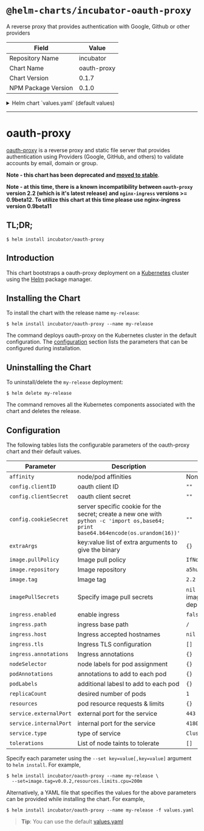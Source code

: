 # `@helm-charts/incubator-oauth-proxy`

A reverse proxy that provides authentication with Google, Github or other providers

| Field               | Value       |
| ------------------- | ----------- |
| Repository Name     | incubator   |
| Chart Name          | oauth-proxy |
| Chart Version       | 0.1.7       |
| NPM Package Version | 0.1.0       |

<details>

<summary>Helm chart `values.yaml` (default values)</summary>

```yaml
# Oauth client configuration specifics
config:
  # OAuth client ID
  clientID: 'XXXXXXX'
  # OAuth client secret
  clientSecret: 'XXXXXXXX'
  # Create a new secret with the following command
  # python -c 'import os,base64; print base64.b64encode(os.urandom(16))'
  cookieSecret: 'XXXXXXXXXX'

image:
  repository: 'a5huynh/oauth2_proxy'
  tag: '2.2'
  pullPolicy: 'IfNotPresent'

# Optionally specify an array of imagePullSecrets.
# Secrets must be manually created in the namespace.
# ref: https://kubernetes.io/docs/concepts/containers/images/#specifying-imagepullsecrets-on-a-pod
# imagePullSecrets:
# - name: myRegistryKeySecretName

extraArgs:
  email-domain: '*'
  upstream: 'file:///dev/null'
  http-address: '0.0.0.0:4180'

service:
  type: ClusterIP
  externalPort: 443
  internalPort: 4180

ingress:
  enabled: false
  path: /
  # Used to create an Ingress record.
  # hosts:
  # - chart-example.local
  # annotations:
  #   kubernetes.io/ingress.class: nginx
  #   kubernetes.io/tls-acme: "true"
  # tls:
  # Secrets must be manually created in the namespace.
  # - secretName: chart-example-tls
  #   hosts:
  #     - chart-example.local

resources:
  {}
  # limits:
  #   cpu: 100m
  #   memory: 300Mi
  # requests:
  #   cpu: 100m
  #   memory: 300Mi

# Affinity for pod assignment
# Ref: https://kubernetes.io/docs/concepts/configuration/assign-pod-node/#affinity-and-anti-affinity
# affinity: {}

# Tolerations for pod assignment
# Ref: https://kubernetes.io/docs/concepts/configuration/taint-and-toleration/
tolerations: []

# Node labels for pod assignment
# Ref: https://kubernetes.io/docs/user-guide/node-selection/
nodeSelector: {}

podAnnotations: {}
podLabels: {}
replicaCount: 1
```

</details>

---

# oauth-proxy

[oauth-proxy](https://github.com/bitly/oauth2_proxy) is a reverse proxy and static file server that provides authentication using Providers (Google, GitHub, and others) to validate accounts by email, domain or group.

**Note - this chart has been deprecated and [moved to stable](../../stable/oauth2-proxy)**.

**Note - at this time, there is a known incompatibility between `oauth-proxy` version 2.2 (which is it's latest release) and `nginx-ingress` versions >= 0.9beta12. To utilize this chart at this time please use nginx-ingress version 0.9beta11**

## TL;DR;

```console
$ helm install incubator/oauth-proxy
```

## Introduction

This chart bootstraps a oauth-proxy deployment on a [Kubernetes](http://kubernetes.io) cluster using the [Helm](https://helm.sh) package manager.

## Installing the Chart

To install the chart with the release name `my-release`:

```console
$ helm install incubator/oauth-proxy --name my-release
```

The command deploys oauth-proxy on the Kubernetes cluster in the default configuration. The [configuration](#configuration) section lists the parameters that can be configured during installation.

## Uninstalling the Chart

To uninstall/delete the `my-release` deployment:

```console
$ helm delete my-release
```

The command removes all the Kubernetes components associated with the chart and deletes the release.

## Configuration

The following tables lists the configurable parameters of the oauth-proxy chart and their default values.

| Parameter              | Description                                                                                                                         | Default                                                  |
| ---------------------- | ----------------------------------------------------------------------------------------------------------------------------------- | -------------------------------------------------------- |
| `affinity`             | node/pod affinities                                                                                                                 | None                                                     |
| `config.clientID`      | oauth client ID                                                                                                                     | `""`                                                     |
| `config.clientSecret`  | oauth client secret                                                                                                                 | `""`                                                     |
| `config.cookieSecret`  | server specific cookie for the secret; create a new one with `python -c 'import os,base64; print base64.b64encode(os.urandom(16))'` | `""`                                                     |
| `extraArgs`            | key:value list of extra arguments to give the binary                                                                                | `{}`                                                     |
| `image.pullPolicy`     | Image pull policy                                                                                                                   | `IfNotPresent`                                           |
| `image.repository`     | Image repository                                                                                                                    | `a5huynh/oauth2_proxy`                                   |
| `image.tag`            | Image tag                                                                                                                           | `2.2`                                                    |
| `imagePullSecrets`     | Specify image pull secrets                                                                                                          | `nil` (does not add image pull secrets to deployed pods) |
| `ingress.enabled`      | enable ingress                                                                                                                      | `false`                                                  |
| `ingress.path`         | ingress base path                                                                                                                   | `/`                                                      |
| `ingress.host`         | Ingress accepted hostnames                                                                                                          | `nil`                                                    |
| `ingress.tls`          | Ingress TLS configuration                                                                                                           | `[]`                                                     |
| `ingress.annotations`  | Ingress annotations                                                                                                                 | `{}`                                                     |
| `nodeSelector`         | node labels for pod assignment                                                                                                      | `{}`                                                     |
| `podAnnotations`       | annotations to add to each pod                                                                                                      | `{}`                                                     |
| `podLabels`            | additional labesl to add to each pod                                                                                                | `{}`                                                     |
| `replicaCount`         | desired number of pods                                                                                                              | `1`                                                      |
| `resources`            | pod resource requests & limits                                                                                                      | `{}`                                                     |
| `service.externalPort` | external port for the service                                                                                                       | `443`                                                    |
| `service.internalPort` | internal port for the service                                                                                                       | `4180`                                                   |
| `service.type`         | type of service                                                                                                                     | `ClusterIP`                                              |
| `tolerations`          | List of node taints to tolerate                                                                                                     | `[]`                                                     |

Specify each parameter using the `--set key=value[,key=value]` argument to `helm install`. For example,

```console
$ helm install incubator/oauth-proxy --name my-release \
  --set=image.tag=v0.0.2,resources.limits.cpu=200m
```

Alternatively, a YAML file that specifies the values for the above parameters can be provided while installing the chart. For example,

```console
$ helm install incubator/oauth-proxy --name my-release -f values.yaml
```

> **Tip**: You can use the default [values.yaml](values.yaml)
